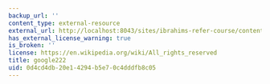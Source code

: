 ```yaml
---
backup_url: ''
content_type: external-resource
external_url: http://localhost:8043/sites/ibrahims-refer-course/content/8815c4cc-797b-4ae0-891a-7f4ba4c7dcb1/?ocw_resource_link_uuid=8815c4cc-797b-4ae0-891a-7f4ba4c7dcb1&ocw_resource_link_suffix=
has_external_license_warning: true
is_broken: ''
license: https://en.wikipedia.org/wiki/All_rights_reserved
title: google222
uid: 0d4cd4db-20e1-4294-b5e7-0c4dddfb8c05
---
```

